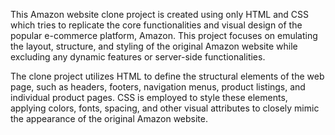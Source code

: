 This Amazon website clone project is created using only HTML and CSS which tries to replicate the core functionalities and visual design of the popular e-commerce platform, Amazon. This project focuses on emulating the layout, structure, and styling of the original Amazon website while excluding any dynamic features or server-side functionalities.

The clone project utilizes HTML to define the structural elements of the web page, such as headers, footers, navigation menus, product listings, and individual product pages. CSS is employed to style these elements, applying colors, fonts, spacing, and other visual attributes to closely mimic the appearance of the original Amazon website.
